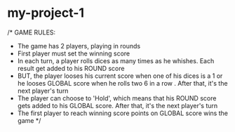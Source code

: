 # my-project-1
/*
GAME RULES:

- The game has 2 players, playing in rounds
- First player must set the winning score
- In each turn, a player rolls dices as many times as he whishes. Each result get added to his ROUND score
- BUT, the player looses his current score when one of his dices is a 1 or he looses GLOBAL score when he rolls two 6 in a row . After that, it's the next player's turn
- The player can choose to 'Hold', which means that his ROUND score gets added to his GLOBAL score. After that, it's the next player's turn
- The first player to reach winning score points on GLOBAL score wins the game
*/

